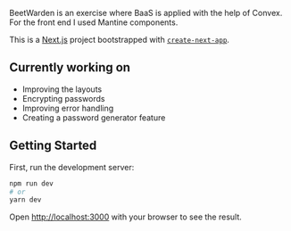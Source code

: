 BeetWarden is an exercise where BaaS is applied with the help of Convex. For the front end I used Mantine components.

This is a [Next.js](https://nextjs.org/) project bootstrapped with [`create-next-app`](https://github.com/vercel/next.js/tree/canary/packages/create-next-app).

## Currently working on

* Improving the layouts
* Encrypting passwords
* Improving error handling
* Creating a password generator feature

## Getting Started

First, run the development server:

```bash
npm run dev
# or
yarn dev
```

Open [http://localhost:3000](http://localhost:3000) with your browser to see the result.



